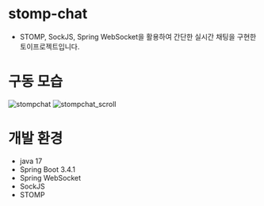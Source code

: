 # stomp-chat
- STOMP, SockJS, Spring WebSocket을 활용하여 간단한 실시간 채팅을 구현한 토이프로젝트입니다.

# 구동 모습
![stompchat](https://github.com/user-attachments/assets/86d2d43e-96a4-45ca-afe7-4b5a48c0c1e0)
![stompchat_scroll](https://github.com/user-attachments/assets/0c57c958-ec09-4a55-8f4d-d30108b731cf)

# 개발 환경
- java 17
- Spring Boot 3.4.1
- Spring WebSocket
- SockJS
- STOMP
